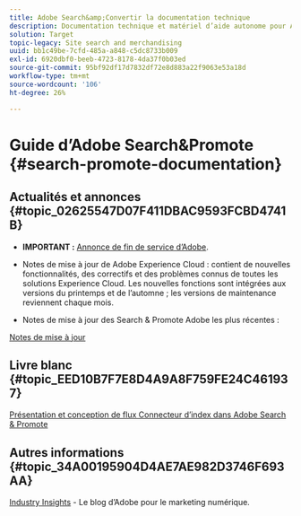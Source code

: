 ```yaml
---
title: Adobe Search&amp;Convertir la documentation technique
description: Documentation technique et matériel d’aide autonome pour Adobe Search&amp;Promote
solution: Target
topic-legacy: Site search and merchandising
uuid: bb1c49be-7cfd-485a-a848-c5dc8733b009
exl-id: 6920dbf0-beeb-4723-8178-4da37f0b03ed
source-git-commit: 95bf92df17d7832df72e8d883a22f9063e53a18d
workflow-type: tm+mt
source-wordcount: '106'
ht-degree: 26%

---
```


# Guide d’Adobe Search&amp;Promote {#search-promote-documentation}

## Actualités et annonces {#topic_02625547D07F411DBAC9593FCBD4741B}

* **IMPORTANT :** [Annonce de fin de service d’Adobe](/help/sp-eol.md).

* Notes de mise à jour de Adobe Experience Cloud : contient de nouvelles fonctionnalités, des correctifs et des problèmes connus de toutes les solutions Experience Cloud. Les nouvelles fonctions sont intégrées aux versions du printemps et de l’automne ; les versions de maintenance reviennent chaque mois.

<!--   Early Access: Sign up for the [Adobe Priority Product Update](https://campaign.adobe.com/webApp/adbePriorityProductSubscribe) to receive Adobe Marketing Cloud release notes one week before each release. -->

* Notes de mise à jour des Search &amp; Promote Adobe les plus récentes :

[Notes de mise à jour](/help/c-searchpromote-release-notes/c-rn-02-13-18-version-1811.md)

## Livre blanc {#topic_EED10B7F7E8D4A9A8F759FE24C461937}

[Présentation et conception de flux Connecteur d’index dans Adobe Search &amp; Promote](https://marketing.adobe.com/resources/help/en_US/snp/index_connector_feeds.pdf)

## Autres informations {#topic_34A00195904D4AE7AE982D3746F693AA}

<!-- [Adobe Search&amp;Promote website](https://www.adobe.com/solutions/testing-targeting/search-driven-merchandising.html) -->

[Industry Insights](https://blog.adobe.com/en/topics/digital-transformation.html) - Le blog d’Adobe pour le marketing numérique.
